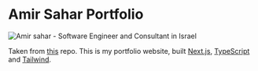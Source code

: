 # Amir Sahar Portfolio

![Amir sahar - Software Engineer and Consultant in Israel](https://res.cloudinary.com/dooz3lqjb/image/upload/v1689591362/Screenshot_2023-07-17_at_13.55.34_qa0irx.png)

Taken from [this](https://github.com/jakeherp/portfolio) repo. 
This is my portfolio website, built [Next.js](https://nextjs.org/), [TypeScript](https://www.typescriptlang.org/) and [Tailwind](https://tailwindcss.com/).
